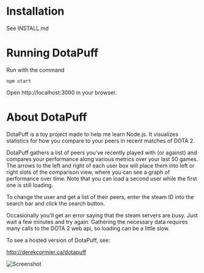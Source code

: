 # Installation
See INSTALL.md

# Running DotaPuff
Run with the command

`npm start`

Open http://localhost:3000 in your browser.

# About DotaPuff
DotaPuff is a toy project made to help me learn Node.js. It
visualizes statistics for how you compare to your peers in
recent matches of DOTA 2.

DotaPuff gathers a list of peers you've recently played with
(or against) and compares your performance along various
metrics over your last 50 games. The arrows to the left and
right of each user box will place them into left or right
slots of the comparison view, where you can see a graph
of performance over time. Note that you can load a second
user while the first one is still loading.

To change the user and get a list of their peers, enter the
steam ID into the search bar and click the search button.

Occasionally you'll get an error saying that the steam servers
are busy. Just wait a few minutes and try again. Gathering
the necessary data requires many calls to the DOTA 2 web api,
so loading can be a little slow.

To see a hosted version of DotaPuff, see:

http://derekcormier.ca/dotapuff

![Screenshot](https://raw.github.com/kormide/dotapuff/master/public/img/screenshot.png)
